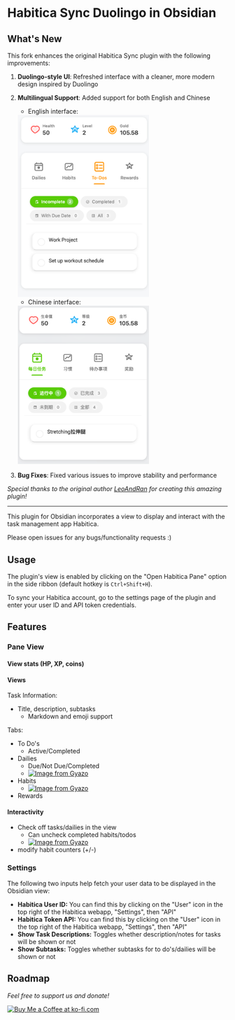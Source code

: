 # Habitica Sync Duolingo in Obsidian

## What's New
This fork enhances the original Habitica Sync plugin with the following improvements:

1. **Duolingo-style UI**: Refreshed interface with a cleaner, more modern design inspired by Duolingo
2. **Multilingual Support**: Added support for both English and Chinese
   
   - English interface:  
   
   <img src="snapshot/todo_en.png" alt="English Todo Interface" width="300px" />
  
   - Chinese interface:  
   
   <img src="snapshot/dailytask_zh.png" alt="Chinese Daily Tasks Interface" width="300px" />
3. **Bug Fixes**: Fixed various issues to improve stability and performance

*Special thanks to the original author [LeoAndRan](https://ko-fi.com/leonardandran) for creating this amazing plugin!*

---

This plugin for Obsidian incorporates a view to display and interact with the task management app Habitica.

Please open issues for any bugs/functionality requests :)

## Usage
The plugin's view is enabled by clicking on the "Open Habitica Pane" option in the side ribbon (default hotkey is `Ctrl+Shift+H`). 

To sync your Habitica account, go to the settings page of the plugin and enter your user ID and API token credentials.
## Features
### Pane View
#### View stats (HP, XP, coins)
#### Views
Task Information:
- Title, description, subtasks
  - Markdown and emoji support

Tabs:
- To Do's
	- Active/Completed
- Dailies
	- Due/Not Due/Completed
	- [![Image from Gyazo](https://i.gyazo.com/1966b17f954dcffa954922570e860a06.png)](https://gyazo.com/1966b17f954dcffa954922570e860a06)
- Habits
	- [![Image from Gyazo](https://i.gyazo.com/280494e620fc91548838d5b29a62652b.png)](https://gyazo.com/280494e620fc91548838d5b29a62652b)
- Rewards
#### Interactivity
- Check off tasks/dailies in the view
	- Can uncheck completed habits/todos
	- [![Image from Gyazo](https://i.gyazo.com/efb858cd9d54f9d9df936da1bd5858ed.gif)](https://gyazo.com/efb858cd9d54f9d9df936da1bd5858ed)
- modify habit counters (+/-)

### Settings

The following two inputs help fetch your user data to be displayed in the Obsidian view:
- **Habitica User ID:** You can find this by clicking on the "User" icon in the top right of the Habitica webapp, "Settings", then "API"
- **Habitica Token API:** You can find this by clicking on the "User" icon in the top right of the Habitica webapp, "Settings", then "API"
- **Show Task Descriptions:** Toggles whether description/notes for tasks will be shown or not
- **Show Subtasks:** Toggles whether subtasks for to do's/dailies will be shown or not

## Roadmap

*Feel free to support us and donate!*

<a href='https://ko-fi.com/leonardandran' target='_blank'><img height='35' style='border:0px;height:46px;' src='https://az743702.vo.msecnd.net/cdn/kofi3.png?v=0' border='0' alt='Buy Me a Coffee at ko-fi.com' />

